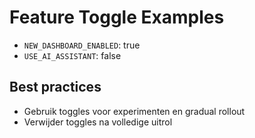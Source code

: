 # Feature Toggle Examples

- `NEW_DASHBOARD_ENABLED`: true
- `USE_AI_ASSISTANT`: false

## Best practices
- Gebruik toggles voor experimenten en gradual rollout
- Verwijder toggles na volledige uitrol
